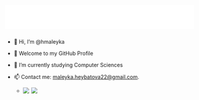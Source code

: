   <h1 align="center">
  <img src="https://raw.githubusercontent.com/hmaleyka/hmaleyka/main/header.svg" alt="Maleyka Heybatova" />
</h1> 

- 👋 Hi, I’m @hmaleyka
- 👀 Welcome to my GitHub Profile
- 🌱 I’m currently studying Computer Sciences
- 📫 Contact me: maleyka.heybatova22@gmail.com.


     - [<img align="left" width="22px" src="https://raw.githubusercontent.com/gauravghongde/social-icons/master/SVG/Black/LinkedIN_grey.svg"/>](http://linkedin.com/in/maleyka-heybatova-6a003b234)
 
       [<img align="left" width="22px" src="https://raw.githubusercontent.com/gauravghongde/social-icons/master/SVG/Black/Gmail_grey.svg"/>](mailto:maleyka.heybatova.rauf@bsu.edu.az)
       
<!---
hmaleyka/hmaleyka is a ✨ special ✨ repository because its `README.md` (this file) appears on your GitHub profile.
You can click the Preview link to take a look at your changes.
--->
